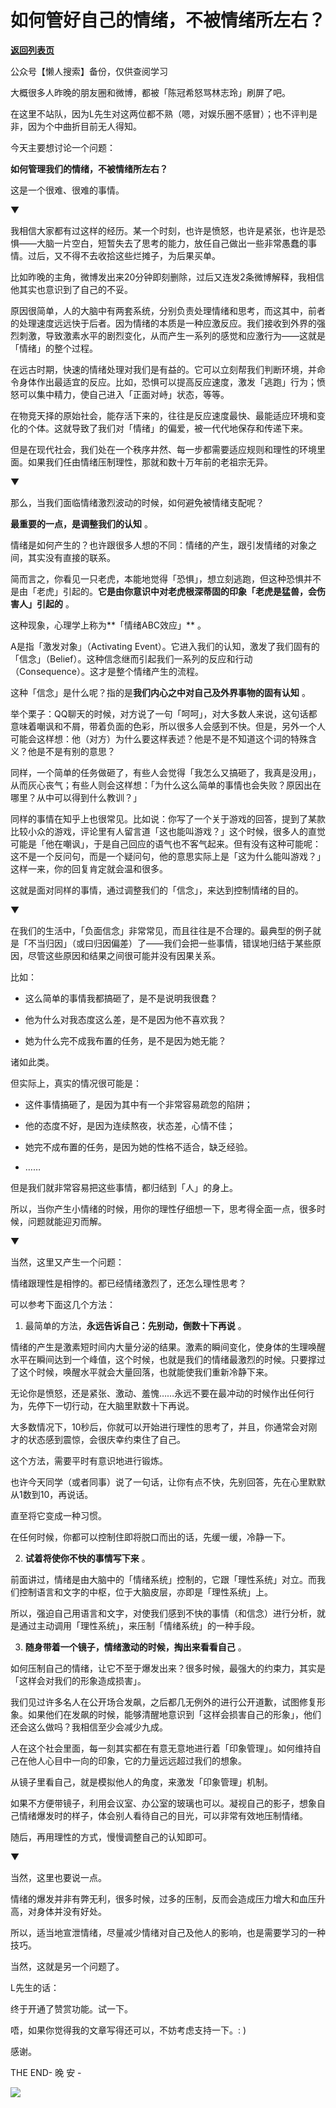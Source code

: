 # 如何管好自己的情绪，不被情绪所左右？

[**返回列表页**](/gzh/L先生说)

公众号【懒人搜索】备份，仅供查阅学习

大概很多人昨晚的朋友圈和微博，都被「陈冠希怒骂林志玲」刷屏了吧。

  

在这里不站队，因为L先生对这两位都不熟（嗯，对娱乐圈不感冒）；也不评判是非，因为个中曲折目前无人得知。

  

今天主要想讨论一个问题：

  

**如何管理我们的情绪，不被情绪所左右？**

  

这是一个很难、很难的事情。  

  

▼

  

我相信大家都有过这样的经历。某一个时刻，也许是愤怒，也许是紧张，也许是恐惧——大脑一片空白，短暂失去了思考的能力，放任自己做出一些非常愚蠢的事情。过后，又不得不去收拾这些烂摊子，为后果买单。

  

比如昨晚的主角，微博发出来20分钟即刻删除，过后又连发2条微博解释，我相信他其实也意识到了自己的不妥。

  

原因很简单，人的大脑中有两套系统，分别负责处理情绪和思考，而这其中，前者的处理速度远远快于后者。因为情绪的本质是一种应激反应。我们接收到外界的强烈刺激，导致激素水平的剧烈变化，从而产生一系列的感觉和应激行为——这就是「情绪」的整个过程。

  

在远古时期，快速的情绪处理对我们是有益的。它可以立刻帮我们判断环境，并命令身体作出最适宜的反应。比如，恐惧可以提高反应速度，激发「逃跑」行为；愤怒可以集中精力，使自己进入「正面对峙」状态，等等。

  

在物竞天择的原始社会，能存活下来的，往往是反应速度最快、最能适应环境和变化的个体。这就导致了我们对「情绪」的偏爱，被一代代地保存和传递下来。

  

但是在现代社会，我们处在一个秩序井然、每一步都需要适应规则和理性的环境里面。如果我们任由情绪压制理性，那就和数十万年前的老祖宗无异。

  

▼

  

那么，当我们面临情绪激烈波动的时候，如何避免被情绪支配呢？

  

**最重要的一点，是调整我们的认知** 。

  

情绪是如何产生的？也许跟很多人想的不同：情绪的产生，跟引发情绪的对象之间，其实没有直接的联系。

  

简而言之，你看见一只老虎，本能地觉得「恐惧」，想立刻逃跑，但这种恐惧并不是由「老虎」引起的。**它是由你意识中对老虎根深蒂固的印象「老虎是猛兽，会伤害人」引起的**
。

  

这种现象，心理学上称为**「情绪ABC效应」** 。

  

A是指「激发对象」（Activating
Event）。它进入我们的认知，激发了我们固有的「信念」（Belief）。这种信念继而引起我们一系列的反应和行动（Consequence）。这才是整个情绪产生的流程。

  

这种「信念」是什么呢？指的是**我们内心之中对自己及外界事物的固有认知** 。

  

举个栗子：QQ聊天的时候，对方说了一句「呵呵」，对大多数人来说，这句话都意味着嘲讽和不屑，带着负面的色彩，所以很多人会感到不快。但是，另外一个人可能会这样想：他（对方）为什么要这样表述？他是不是不知道这个词的特殊含义？他是不是有别的意思？

  

同样，一个简单的任务做砸了，有些人会觉得「我怎么又搞砸了，我真是没用」，从而灰心丧气；有些人则会这样想：「为什么这么简单的事情也会失败？原因出在哪里？从中可以得到什么教训？」

  

同样的事情在知乎上也很常见。比如说：你写了一个关于游戏的回答，提到了某款比较小众的游戏，评论里有人留言道「这也能叫游戏？」这个时候，很多人的直觉可能是「他在嘲讽」，于是自己回应的语气也不客气起来。但有没有这种可能呢：这不是一个反问句，而是一个疑问句，他的意思实际上是「这为什么能叫游戏？」这样一来，你的回复肯定就会温和很多。

  

这就是面对同样的事情，通过调整我们的「信念」，来达到控制情绪的目的。

  

▼

  

在我们的生活中，「负面信念」非常常见，而且往往是不合理的。最典型的例子就是「不当归因」（或曰归因偏差）了——我们会把一些事情，错误地归结于某些原因，尽管这些原因和结果之间很可能并没有因果关系。

  

比如：

  * 这么简单的事情我都搞砸了，是不是说明我很蠢？

  * 他为什么对我态度这么差，是不是因为他不喜欢我？

  * 她为什么完不成我布置的任务，是不是因为她无能？

诸如此类。

  

但实际上，真实的情况很可能是：

  * 这件事情搞砸了，是因为其中有一个非常容易疏忽的陷阱；

  * 他的态度不好，是因为连续熬夜，状态差，心情不佳；

  * 她完不成布置的任务，是因为她的性格不适合，缺乏经验。

  * ……  

但是我们就非常容易把这些事情，都归结到「人」的身上。

  

所以，当你产生小情绪的时候，用你的理性仔细想一下，思考得全面一点，很多时候，问题就能迎刃而解。

  

▼

  

当然，这里又产生一个问题：

情绪跟理性是相悖的。都已经情绪激烈了，还怎么理性思考？

  

可以参考下面这几个方法：

  

  1. 最简单的方法，**永远告诉自己：先别动，倒数十下再说** 。

  

情绪的产生是激素短时间内大量分泌的结果。激素的瞬间变化，使身体的生理唤醒水平在瞬间达到一个峰值，这个时候，也就是我们的情绪最激烈的时候。只要撑过了这个时候，唤醒水平就会大量回落，也就能使我们重新冷静下来。

  

无论你是愤怒，还是紧张、激动、羞愧……永远不要在最冲动的时候作出任何行为，先停下一切行动，在大脑里默数十下再说。

  

大多数情况下，10秒后，你就可以开始进行理性的思考了，并且，你通常会对刚才的状态感到震惊，会很庆幸约束住了自己。

  

这个方法，需要平时有意识地进行锻炼。

  

也许今天同学（或者同事）说了一句话，让你有点不快，先别回答，先在心里默默从1数到10，再说话。

  

直至将它变成一种习惯。

  

在任何时候，你都可以控制住即将脱口而出的话，先缓一缓，冷静一下。

  

  

  2. **试着将使你不快的事情写下来** 。

  

前面讲过，情绪是由大脑中的「情绪系统」控制的，它跟「理性系统」对立。而我们控制语言和文字的中枢，位于大脑皮层，亦即是「理性系统」上。

  

所以，强迫自己用语言和文字，对使我们感到不快的事情（和信念）进行分析，就是通过主动调用「理性系统」，来压制「情绪系统」的一种手段。

  

  

  3. **随身带着一个镜子，情绪激动的时候，掏出来看看自己** 。

  

如何压制自己的情绪，让它不至于爆发出来？很多时候，最强大的约束力，其实是「这样会对我们的形象造成损害」。

  

我们见过许多名人在公开场合发飙，之后都几无例外的进行公开道歉，试图修复形象。如果他们在发飙的时候，能够清醒地意识到「这样会损害自己的形象」，他们还会这么做吗？我相信至少会减少九成。

  

人在这个社会里面，每一刻其实都在有意无意地进行着「印象管理」。如何维持自己在他人心目中一向的印象，它的力量远远超过我们的想象。

  

从镜子里看自己，就是模拟他人的角度，来激发「印象管理」机制。

  

如果不方便带镜子，利用会议室、办公室的玻璃也可以。凝视自己的影子，想象自己情绪爆发时的样子，体会别人看待自己的目光，可以非常有效地压制情绪。

  

随后，再用理性的方式，慢慢调整自己的认知即可。

  

  

▼

  

当然，这里也要说一点。

  

情绪的爆发并非有弊无利，很多时候，过多的压制，反而会造成压力增大和血压升高，对身体并没有好处。

  

所以，适当地宣泄情绪，尽量减少情绪对自己及他人的影响，也是需要学习的一种技巧。

  

当然，这就是另一个问题了。

  

  

L先生的话：

  

终于开通了赞赏功能。试一下。

唔，如果你觉得我的文章写得还可以，不妨考虑支持一下。: )

感谢。

  

  

THE END\- 晚 安 -

  

  

![](http://mmbiz.qpic.cn/mmbiz/yWXmuSFeCk07xcveepH095ayA6HgZPAsz01WicGQiaLPMrJsOcsXoQRAicFVzSntr4ANlI2G9I6uVHKcIhp5umGSg/0?wx_fmt=gif)  

